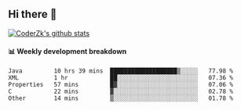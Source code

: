 ## Hi there 👋

[![CoderZk's github stats](https://github-readme-stats.vercel.app/api?username=zhoukuo123&show_icons=true&count_private=true)](https://github.com/anuraghazra/github-readme-stats)

#### :bar_chart: Weekly development breakdown

<!--START_SECTION:waka-->
```text
Java         10 hrs 39 mins  ███████████████████▒░░░░░   77.98 % 
XML          1 hr            ██░░░░░░░░░░░░░░░░░░░░░░░   07.36 % 
Properties   57 mins         █▓░░░░░░░░░░░░░░░░░░░░░░░   07.06 % 
C            22 mins         ▓░░░░░░░░░░░░░░░░░░░░░░░░   02.78 % 
Other        14 mins         ▒░░░░░░░░░░░░░░░░░░░░░░░░   01.78 % 
```
<!--END_SECTION:waka-->
